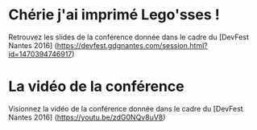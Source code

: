 # Chérie j'ai imprimé Lego'sses !
Retrouvez les slides de la conférence donnée dans le cadre du [DevFest Nantes 2016] (https://devfest.gdgnantes.com/session.html?id=1470394746917)

# La vidéo de la conférence
Visionnez la vidéo de la conférence donnée dans le cadre du [DevFest Nantes 2016] (https://youtu.be/zdG0NQv8uV8)
